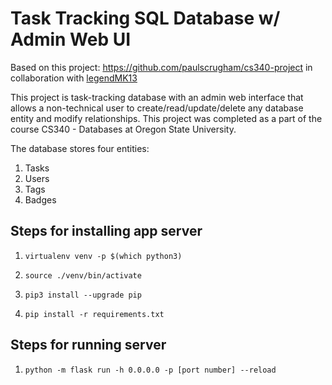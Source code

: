 # Task Tracking SQL Database w/ Admin Web UI

Based on this project: https://github.com/paulscrugham/cs340-project in collaboration with [legendMK13](https://github.com/legendMK13)

This project is task-tracking database with an admin web interface that allows a non-technical user to create/read/update/delete any database entity and modify relationships. This project was completed as a part of the course CS340 - Databases at Oregon State University.

The database stores four entities:

1. Tasks
2. Users
3. Tags
4. Badges

## Steps for installing app server

1. `virtualenv venv -p $(which python3)`

2. `source ./venv/bin/activate`

3. `pip3 install --upgrade pip`
4. `pip install -r requirements.txt`

## Steps for running server
1. `python -m flask run -h 0.0.0.0 -p [port number] --reload`
